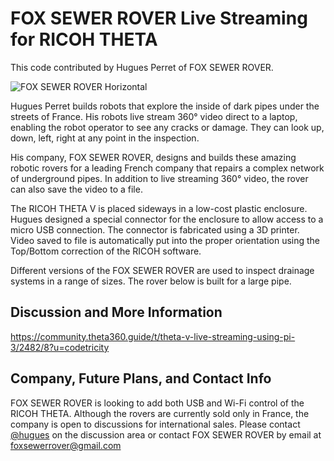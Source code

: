 # FOX SEWER ROVER Live Streaming for RICOH THETA

This code contributed by Hugues Perret of FOX SEWER ROVER.

![FOX SEWER ROVER Horizontal](https://community.theta360.guide/uploads/default/original/2X/2/230ec94f76fdb9bab73efc1dc06b96c9564d2fd0.jpeg)

Hugues Perret builds robots that explore the inside of dark pipes under the streets of France. His robots live stream 360° video direct to a laptop, enabling the robot operator to see any cracks or damage. They can look up, down, left, right at any point in the inspection.

His company, FOX SEWER ROVER, designs and builds these amazing robotic rovers for a leading French company that repairs a complex network of underground pipes. In addition to live streaming 360° video, the rover can also save the video to a file.

The RICOH THETA V is placed sideways in a low-cost plastic enclosure. Hugues designed a special connector for the enclosure to allow access to a micro USB connection. The connector is fabricated using a 3D printer. Video saved to file is automatically put into the proper orientation using the Top/Bottom correction of the RICOH software.

Different versions of the FOX SEWER ROVER are used to inspect drainage systems in a range of sizes. The rover below is built for a large pipe.

## Discussion and More Information

https://community.theta360.guide/t/theta-v-live-streaming-using-pi-3/2482/8?u=codetricity

## Company, Future Plans, and Contact Info

FOX SEWER ROVER is looking to add both USB and Wi-Fi control of the RICOH THETA. Although the rovers are currently sold only in France, the company is open to discussions for international sales. Please contact [@hugues](https://community.theta360.guide/u/hugues) on the discussion area or contact FOX SEWER ROVER by email at foxsewerrover@gmail.com